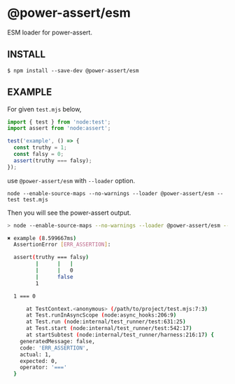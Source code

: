 @power-assert/esm
================================

ESM loader for power-assert.


INSTALL
---------------------------------------

```
$ npm install --save-dev @power-assert/esm
```


EXAMPLE
---------------------------------------

For given `test.mjs` below,

```javascript
import { test } from 'node:test';
import assert from 'node:assert';

test('example', () => {
  const truthy = 1;
  const falsy = 0;
  assert(truthy === falsy);
});
```

use `@power-assert/esm` with `--loader` option.

```
node --enable-source-maps --no-warnings --loader @power-assert/esm --test test.mjs
```

Then you will see the power-assert output.

```sh
> node --enable-source-maps --no-warnings --loader @power-assert/esm --test test.mjs

✖ example (8.599667ms)
  AssertionError [ERR_ASSERTION]:

  assert(truthy === falsy)
         |      |   |
         |      |   0
         |      false
         1

  1 === 0

      at TestContext.<anonymous> (/path/to/project/test.mjs:7:3)
      at Test.runInAsyncScope (node:async_hooks:206:9)
      at Test.run (node:internal/test_runner/test:631:25)
      at Test.start (node:internal/test_runner/test:542:17)
      at startSubtest (node:internal/test_runner/harness:216:17) {
    generatedMessage: false,
    code: 'ERR_ASSERTION',
    actual: 1,
    expected: 0,
    operator: '==='
  }
```

